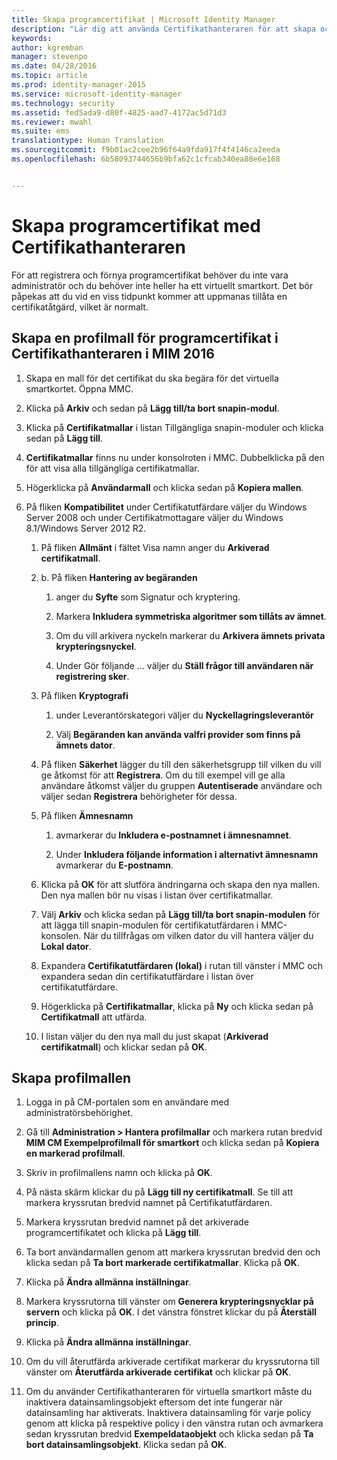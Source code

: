 ```yaml
---
title: Skapa programcertifikat | Microsoft Identity Manager
description: "Lär dig att använda Certifikathanteraren för att skapa och förnya programcertifikat med profilmallar."
keywords: 
author: kgremban
manager: stevenpo
ms.date: 04/28/2016
ms.topic: article
ms.prod: identity-manager-2015
ms.service: microsoft-identity-manager
ms.technology: security
ms.assetid: fed5ada9-d80f-4825-aad7-4172ac5d71d3
ms.reviewer: mwahl
ms.suite: ems
translationtype: Human Translation
ms.sourcegitcommit: f9b01ac2cee2b96f64a9fda917f4f4146ca2eeda
ms.openlocfilehash: 6b58093744656b9bfa62c1cfcab340ea88e6e168


---
```


# Skapa programcertifikat med Certifikathanteraren
För att registrera och förnya programcertifikat behöver du inte vara administratör och du behöver inte heller ha ett virtuellt smartkort. Det bör påpekas att du vid en viss tidpunkt kommer att uppmanas tillåta en certifikatåtgärd, vilket är normalt.

## Skapa en profilmall för programcertifikat i Certifikathanteraren i MIM 2016

1.  Skapa en mall för det certifikat du ska begära för det virtuella smartkortet. Öppna MMC.

2.  Klicka på **Arkiv** och sedan på **Lägg till/ta bort snapin-modul**.

3.  Klicka på **Certifikatmallar** i listan Tillgängliga snapin-moduler och klicka sedan på **Lägg till**.

4.  **Certifikatmallar** finns nu under konsolroten i MMC. Dubbelklicka på den för att visa alla tillgängliga certifikatmallar.

5.  Högerklicka på **Användarmall** och klicka sedan på **Kopiera mallen**.

6.  På fliken **Kompatibilitet** under Certifikatutfärdare väljer du Windows Server 2008 och under Certifikatmottagare väljer du Windows 8.1/Windows Server 2012 R2.

    1.  På fliken **Allmänt** i fältet Visa namn anger du **Arkiverad certifikatmall**.

    2.  b.  På fliken **Hantering av begäranden**

        1.  anger du **Syfte** som Signatur och kryptering.

        2.  Markera **Inkludera symmetriska algoritmer som tillåts av ämnet**.

        3.  Om du vill arkivera nyckeln markerar du **Arkivera ämnets privata krypteringsnyckel**.

        4.  Under Gör följande ... väljer du **Ställ frågor till användaren när registrering sker**.

    3.  På fliken **Kryptografi**

        1.  under Leverantörskategori väljer du **Nyckellagringsleverantör**

        2.  Välj **Begäranden kan använda valfri provider som finns på ämnets dator**.

    4.  På fliken **Säkerhet** lägger du till den säkerhetsgrupp till vilken du vill ge åtkomst för att **Registrera**. Om du till exempel vill ge alla användare åtkomst väljer du gruppen **Autentiserade** användare och väljer sedan **Registrera** behörigheter för dessa.

    5.  På fliken **Ämnesnamn**

        1.  avmarkerar du **Inkludera e-postnamnet i ämnesnamnet**.

        2.  Under **Inkludera följande information i alternativt ämnesnamn** avmarkerar du **E-postnamn**.

    6.  Klicka på **OK** för att slutföra ändringarna och skapa den nya mallen. Den nya mallen bör nu visas i listan över certifikatmallar.

    7.  Välj **Arkiv** och klicka sedan på **Lägg till/ta bort snapin-modulen** för att lägga till snapin-modulen för certifikatutfärdaren i MMC-konsolen. När du tillfrågas om vilken dator du vill hantera väljer du **Lokal dator**.

    8.  Expandera **Certifikatutfärdaren (lokal)** i rutan till vänster i MMC och expandera sedan din certifikatutfärdare i listan över certifikatutfärdare.

    9. Högerklicka på **Certifikatmallar**, klicka på **Ny** och klicka sedan på **Certifikatmall** att utfärda.

    10. I listan väljer du den nya mall du just skapat (**Arkiverad certifikatmall**) och klickar sedan på **OK**.

## Skapa profilmallen

1.  Logga in på CM-portalen som en användare med administratörsbehörighet.

2.  Gå till **Administration &gt; Hantera profilmallar** och markera rutan bredvid **MIM CM Exempelprofilmall för smartkort** och klicka sedan på **Kopiera en markerad profilmall**.

3.  Skriv in profilmallens namn och klicka på **OK**.

4.  På nästa skärm klickar du på **Lägg till ny certifikatmall**. Se till att markera kryssrutan bredvid namnet på Certifikatutfärdaren.

5.  Markera kryssrutan bredvid namnet på det arkiverade programcertifikatet och klicka på **Lägg till**.

6.  Ta bort användarmallen genom att markera kryssrutan bredvid den och klicka sedan på **Ta bort markerade certifikatmallar**. Klicka på **OK**.

7.  Klicka på **Ändra allmänna inställningar**.

8.  Markera kryssrutorna till vänster om **Generera krypteringsnycklar på servern** och klicka på **OK**. I det vänstra fönstret klickar du på **Återställ princip**.

9. Klicka på **Ändra allmänna inställningar**.

10. Om du vill återutfärda arkiverade certifikat markerar du kryssrutorna till vänster om **Återutfärda arkiverade certifikat** och klickar på **OK**.

11. Om du använder Certifikathanteraren för virtuella smartkort måste du inaktivera datainsamlingsobjekt eftersom det inte fungerar när datainsamling har aktiverats. Inaktivera datainsamling för varje policy genom att klicka på respektive policy i den vänstra rutan och avmarkera sedan kryssrutan bredvid **Exempeldataobjekt** och klicka sedan på **Ta bort datainsamlingsobjekt**. Klicka sedan på **OK**.



<!--HONumber=Jun16_HO4-->



